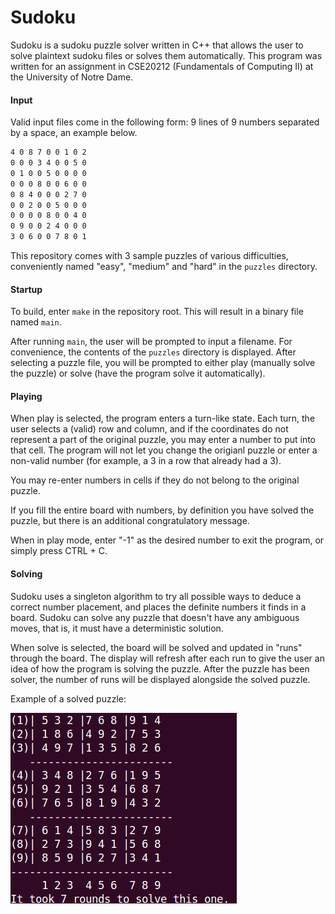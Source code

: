 # Sudoku

Sudoku is a sudoku puzzle solver written in C++ that allows the user to solve plaintext sudoku files or solves them automatically. This program was written for an assignment in CSE20212 (Fundamentals of Computing II) at the University of Notre Dame.

#### Input
Valid input files come in the following form: 9 lines of 9 numbers separated by a space, an example below.
```txt
4 0 8 7 0 0 1 0 2
0 0 0 3 4 0 0 5 0
0 1 0 0 5 0 0 0 0
0 0 0 8 0 0 6 0 0
0 8 4 0 0 0 2 7 0
0 0 2 0 0 5 0 0 0
0 0 0 0 8 0 0 4 0
0 9 0 0 2 4 0 0 0
3 0 6 0 0 7 8 0 1
```

This repository comes with 3 sample puzzles of various difficulties, conveniently named "easy", "medium" and "hard" in the `puzzles` directory.

#### Startup
To build, enter `make` in the repository root. This will result in a binary file named `main`.

After running `main`, the user will be prompted to input a filename. For convenience, the contents of the `puzzles` directory is displayed. After selecting a puzzle file, you will be prompted to either play (manually solve the puzzle) or solve (have the program solve it automatically).

#### Playing
When play is selected, the program enters a turn-like state. Each turn, the user selects a (valid) row and column, and if the coordinates do not represent a part of the original puzzle, you may enter a number to put into that cell. The program will not let you change the origianl puzzle or enter a non-valid number (for example, a 3 in a row that already had a 3).

You may re-enter numbers in cells if they do not belong to the original puzzle.

If you fill the entire board with numbers, by definition you have solved the puzzle, but there is an additional congratulatory message.

When in play mode, enter "-1" as the desired number to exit the program, or simply press CTRL + C.


#### Solving
Sudoku uses a singleton algorithm to try all possible ways to deduce a correct number placement, and places the definite numbers it finds in a board. Sudoku can solve any puzzle that doesn't have any ambiguous moves, that is, it must have a deterministic solution.

When solve is selected, the board will be solved and updated in "runs" through the board. The display will refresh after each run to give the user an idea of how the program is solving the puzzle. After the puzzle has been solver, the number of runs will be displayed alongside the solved puzzle.

Example of a solved puzzle:


![Solved Puzzle](https://github.com/benedictb/Sudoku/blob/master/img/sudoku.png)


